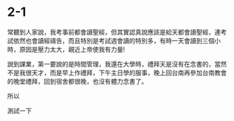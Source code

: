 # 2-1

常聽到人家說，我考事前都會讀聖經，但其實認真說應該是給天都會讀聖經，連考試依然也會讀經禱告，而且特別是考試週會讀的特別多，有時一天會讀到三個小時，原因是壓力太大，親近上帝使我有力量!

說到課業，第一要說的是時間管理，我還在大學時，禮拜天是沒有在念書的，當然不是我很天才，而是早上作禮拜，下午主日學的服事，晚上回台南再參加台南教會的晚堂禮拜，回到宿舍都很晚，也沒有體力念書了。

所以

測試一下